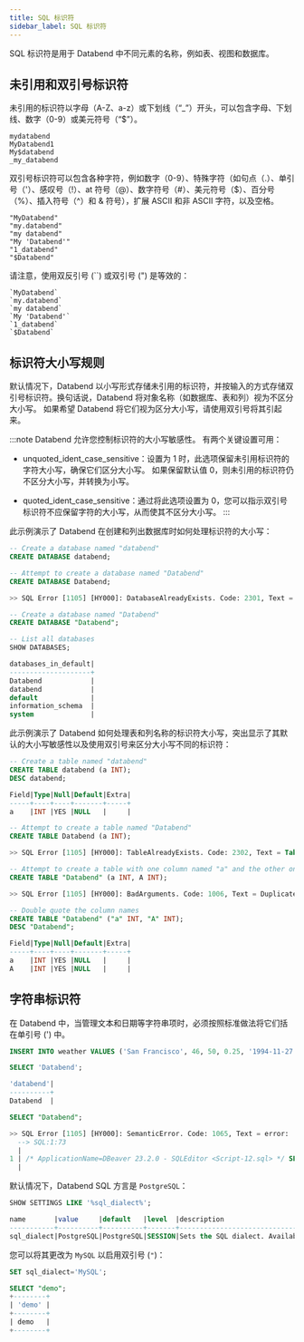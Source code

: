 ```yaml
---
title: SQL 标识符
sidebar_label: SQL 标识符
---
```


SQL 标识符是用于 Databend 中不同元素的名称，例如表、视图和数据库。

## 未引用和双引号标识符

未引用的标识符以字母（A-Z、a-z）或下划线（“_”）开头，可以包含字母、下划线、数字（0-9）或美元符号（“$”）。

```text title='Examples:'
mydatabend
MyDatabend1
My$databend
_my_databend
```

双引号标识符可以包含各种字符，例如数字（0-9）、特殊字符（如句点（.）、单引号（'）、感叹号（!）、at 符号（@）、数字符号（#）、美元符号（$）、百分号（%）、插入符号（^）和 & 符号），扩展 ASCII 和非 ASCII 字符，以及空格。

```text title='Examples:'
"MyDatabend"
"my.databend"
"my databend"
"My 'Databend'"
"1_databend"
"$Databend"
```

请注意，使用双反引号 (``) 或双引号 (") 是等效的：

```text title='Examples:'
`MyDatabend`
`my.databend`
`my databend`
`My 'Databend'`
`1_databend`
`$Databend`
```

## 标识符大小写规则

默认情况下，Databend 以小写形式存储未引用的标识符，并按输入的方式存储双引号标识符。换句话说，Databend 将对象名称（如数据库、表和列）视为不区分大小写。 如果希望 Databend 将它们视为区分大小写，请使用双引号将其引起来。

:::note
Databend 允许您控制标识符的大小写敏感性。 有两个关键设置可用：

- unquoted_ident_case_sensitive：设置为 1 时，此选项保留未引用标识符的字符大小写，确保它们区分大小写。 如果保留默认值 0，则未引用的标识符仍不区分大小写，并转换为小写。

- quoted_ident_case_sensitive：通过将此选项设置为 0，您可以指示双引号标识符不应保留字符的大小写，从而使其不区分大小写。
:::

此示例演示了 Databend 在创建和列出数据库时如何处理标识符的大小写：

```sql
-- Create a database named "databend"
CREATE DATABASE databend;

-- Attempt to create a database named "Databend"
CREATE DATABASE Databend;

>> SQL Error [1105] [HY000]: DatabaseAlreadyExists. Code: 2301, Text = Database 'databend' already exists.

-- Create a database named "Databend"
CREATE DATABASE "Databend";

-- List all databases
SHOW DATABASES;

databases_in_default|
--------------------+
Databend            |
databend            |
default             |
information_schema  |
system              |
```

此示例演示了 Databend 如何处理表和列名称的标识符大小写，突出显示了其默认的大小写敏感性以及使用双引号来区分大小写不同的标识符：

```sql
-- Create a table named "databend"
CREATE TABLE databend (a INT);
DESC databend;

Field|Type|Null|Default|Extra|
-----+----+----+-------+-----+
a    |INT |YES |NULL   |     |

-- Attempt to create a table named "Databend"
CREATE TABLE Databend (a INT);

>> SQL Error [1105] [HY000]: TableAlreadyExists. Code: 2302, Text = Table 'databend' already exists.

-- Attempt to create a table with one column named "a" and the other one named "A"
CREATE TABLE "Databend" (a INT, A INT);

>> SQL Error [1105] [HY000]: BadArguments. Code: 1006, Text = Duplicated column name: a.

-- Double quote the column names
CREATE TABLE "Databend" ("a" INT, "A" INT);
DESC "Databend";

Field|Type|Null|Default|Extra|
-----+----+----+-------+-----+
a    |INT |YES |NULL   |     |
A    |INT |YES |NULL   |     |
```

## 字符串标识符

在 Databend 中，当管理文本和日期等字符串项时，必须按照标准做法将它们括在单引号 (') 中。

```sql
INSERT INTO weather VALUES ('San Francisco', 46, 50, 0.25, '1994-11-27');

SELECT 'Databend';

'databend'|
----------+
Databend  |

SELECT "Databend";

>> SQL Error [1105] [HY000]: SemanticError. Code: 1065, Text = error: 
  --> SQL:1:73
  |
1 | /* ApplicationName=DBeaver 23.2.0 - SQLEditor <Script-12.sql> */ SELECT "Databend"
  |                                                                         ^^^^^^^^^^ column Databend doesn't exist, do you mean 'Databend'?
```

默认情况下，Databend SQL 方言是 `PostgreSQL`：

```sql
SHOW SETTINGS LIKE '%sql_dialect%';

name       |value     |default   |level  |description                                                                      |type  |
-----------+----------+----------+-------+---------------------------------------------------------------------------------+------+
sql_dialect|PostgreSQL|PostgreSQL|SESSION|Sets the SQL dialect. Available values include "PostgreSQL", "MySQL", and "Hive".|String|
```

您可以将其更改为 `MySQL` 以启用双引号 (`"`)：

```sql
SET sql_dialect='MySQL';

SELECT "demo";
+--------+
| 'demo' |
+--------+
| demo   |
+--------+
```